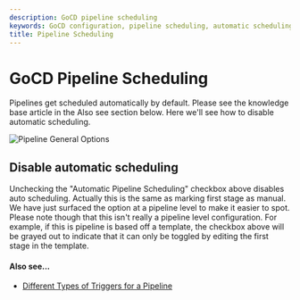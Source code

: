 ```yaml
---
description: GoCD pipeline scheduling
keywords: GoCD configuration, pipeline scheduling, automatic scheduling, stages, continuous delivery pipeline
title: Pipeline Scheduling
---
```


# GoCD Pipeline Scheduling

Pipelines get scheduled automatically by default. Please see the knowledge base article in the Also see section below. Here we'll see how to disable automatic scheduling.

![Pipeline General Options](../images/pipeline_auto_schedule.png)

## Disable automatic scheduling

Unchecking the "Automatic Pipeline Scheduling" checkbox above disables auto scheduling. Actually this is the same as marking first stage as manual. We have just surfaced the option at a pipeline level to make it easier to spot. Please note though that this isn't really a pipeline level configuration. For example, if this is pipeline is based off a template, the checkbox above will be grayed out to indicate that it can only be toggled by editing the first stage in the template.

#### Also see...

- [Different Types of Triggers for a Pipeline](http://support.thoughtworks.com/entries/23291981)
